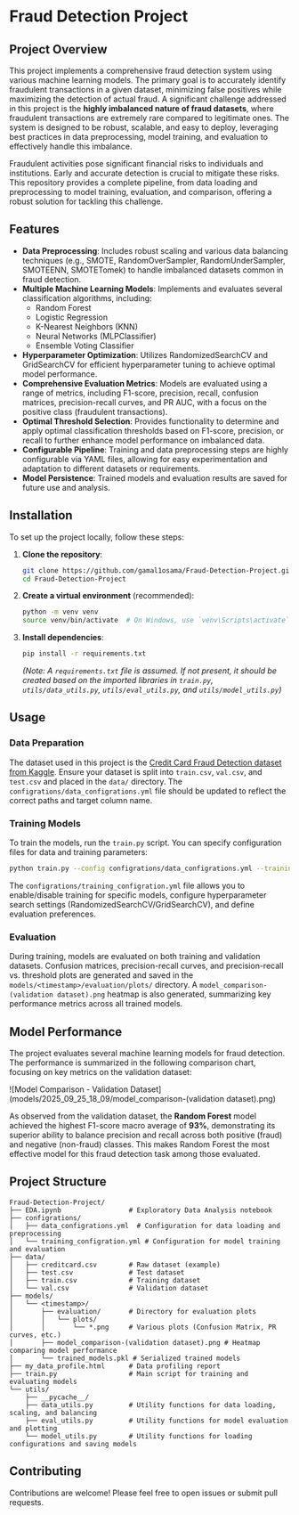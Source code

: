 # Fraud Detection Project

## Project Overview

This project implements a comprehensive fraud detection system using various machine learning models. The primary goal is to accurately identify fraudulent transactions in a given dataset, minimizing false positives while maximizing the detection of actual fraud. A significant challenge addressed in this project is the **highly imbalanced nature of fraud datasets**, where fraudulent transactions are extremely rare compared to legitimate ones. The system is designed to be robust, scalable, and easy to deploy, leveraging best practices in data preprocessing, model training, and evaluation to effectively handle this imbalance.

Fraudulent activities pose significant financial risks to individuals and institutions. Early and accurate detection is crucial to mitigate these risks. This repository provides a complete pipeline, from data loading and preprocessing to model training, evaluation, and comparison, offering a robust solution for tackling this challenge.

## Features

- **Data Preprocessing**: Includes robust scaling and various data balancing techniques (e.g., SMOTE, RandomOverSampler, RandomUnderSampler, SMOTEENN, SMOTETomek) to handle imbalanced datasets common in fraud detection.
- **Multiple Machine Learning Models**: Implements and evaluates several classification algorithms, including:
    - Random Forest
    - Logistic Regression
    - K-Nearest Neighbors (KNN)
    - Neural Networks (MLPClassifier)
    - Ensemble Voting Classifier
- **Hyperparameter Optimization**: Utilizes RandomizedSearchCV and GridSearchCV for efficient hyperparameter tuning to achieve optimal model performance.
- **Comprehensive Evaluation Metrics**: Models are evaluated using a range of metrics, including F1-score, precision, recall, confusion matrices, precision-recall curves, and PR AUC, with a focus on the positive class (fraudulent transactions).
- **Optimal Threshold Selection**: Provides functionality to determine and apply optimal classification thresholds based on F1-score, precision, or recall to further enhance model performance on imbalanced data.
- **Configurable Pipeline**: Training and data preprocessing steps are highly configurable via YAML files, allowing for easy experimentation and adaptation to different datasets or requirements.
- **Model Persistence**: Trained models and evaluation results are saved for future use and analysis.

## Installation

To set up the project locally, follow these steps:

1. **Clone the repository**:

   ```bash
   git clone https://github.com/gamal1osama/Fraud-Detection-Project.git
   cd Fraud-Detection-Project
   ```

2. **Create a virtual environment** (recommended):

   ```bash
   python -m venv venv
   source venv/bin/activate  # On Windows, use `venv\Scripts\activate`
   ```

3. **Install dependencies**:

   ```bash
   pip install -r requirements.txt
   ```

   *(Note: A `requirements.txt` file is assumed. If not present, it should be created based on the imported libraries in `train.py`, `utils/data_utils.py`, `utils/eval_utils.py`, and `utils/model_utils.py`)*

## Usage

### Data Preparation

The dataset used in this project is the [Credit Card Fraud Detection dataset from Kaggle](https://www.kaggle.com/datasets/mlg-ulb/creditcardfraud). Ensure your dataset is split into `train.csv`, `val.csv`, and `test.csv` and placed in the `data/` directory. The `configrations/data_configrations.yml` file should be updated to reflect the correct paths and target column name.

### Training Models

To train the models, run the `train.py` script. You can specify configuration files for data and training parameters:

```bash
python train.py --config configrations/data_configrations.yml --training configrations/training_configration.yml
```

The `configrations/training_configration.yml` file allows you to enable/disable training for specific models, configure hyperparameter search settings (RandomizedSearchCV/GridSearchCV), and define evaluation preferences.

### Evaluation

During training, models are evaluated on both training and validation datasets. Confusion matrices, precision-recall curves, and precision-recall vs. threshold plots are generated and saved in the `models/<timestamp>/evaluation/plots/` directory. A `model_comparison-(validation dataset).png` heatmap is also generated, summarizing key performance metrics across all trained models.

## Model Performance

The project evaluates several machine learning models for fraud detection. The performance is summarized in the following comparison chart, focusing on key metrics on the validation dataset:

![Model Comparison - Validation Dataset](models/2025_09_25_18_09/model_comparison-(validation dataset).png)

As observed from the validation dataset, the **Random Forest** model achieved the highest F1-score macro average of **93%**, demonstrating its superior ability to balance precision and recall across both positive (fraud) and negative (non-fraud) classes. This makes Random Forest the most effective model for this fraud detection task among those evaluated.

## Project Structure

```
Fraud-Detection-Project/
├── EDA.ipynb                 # Exploratory Data Analysis notebook
├── configrations/
│   ├── data_configrations.yml  # Configuration for data loading and preprocessing
│   └── training_configration.yml # Configuration for model training and evaluation
├── data/
│   ├── creditcard.csv        # Raw dataset (example)
│   ├── test.csv              # Test dataset
│   ├── train.csv             # Training dataset
│   └── val.csv               # Validation dataset
├── models/
│   └── <timestamp>/
│       ├── evaluation/       # Directory for evaluation plots
│       │   └── plots/
│       │       └── *.png     # Various plots (Confusion Matrix, PR curves, etc.)
│       ├── model_comparison-(validation dataset).png # Heatmap comparing model performance
│       └── trained_models.pkl # Serialized trained models
├── my_data_profile.html      # Data profiling report
├── train.py                  # Main script for training and evaluating models
└── utils/
    ├── __pycache__/
    ├── data_utils.py         # Utility functions for data loading, scaling, and balancing
    ├── eval_utils.py         # Utility functions for model evaluation and plotting
    └── model_utils.py        # Utility functions for loading configurations and saving models
```

## Contributing

Contributions are welcome! Please feel free to open issues or submit pull requests.




